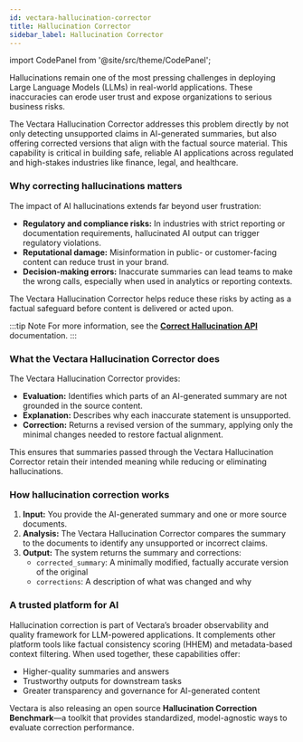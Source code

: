 ```yaml
---
id: vectara-hallucination-corrector
title: Hallucination Corrector
sidebar_label: Hallucination Corrector
---
```



import CodePanel from '@site/src/theme/CodePanel';

Hallucinations remain one of the most pressing challenges in deploying Large 
Language Models (LLMs) in real-world applications. These inaccuracies can 
erode user trust and expose organizations to serious business risks.

The Vectara Hallucination Corrector addresses this problem directly by not 
only detecting unsupported claims in AI-generated summaries, but also 
offering corrected versions that align with the factual source material. This 
capability is critical in building safe, reliable AI applications across 
regulated and high-stakes industries like finance, legal, and healthcare.

### Why correcting hallucinations matters

The impact of AI hallucinations extends far beyond user frustration:

* **Regulatory and compliance risks:** In industries with strict reporting or 
  documentation requirements, hallucinated AI output can trigger regulatory 
  violations.
* **Reputational damage:** Misinformation in public- or customer-facing content 
  can reduce trust in your brand.
* **Decision-making errors:** Inaccurate summaries can lead teams to make the 
  wrong calls, especially when used in analytics or reporting contexts. 

The Vectara Hallucination Corrector helps reduce these risks by acting as a 
factual safeguard before content is delivered or acted upon.

:::tip Note
For more information, see the [**Correct Hallucination API**](/docs/api-reference/llms-apis/hallucination_correctors) documentation.
:::

### What the Vectara Hallucination Corrector does

The Vectara Hallucination Corrector provides:
* **Evaluation:** Identifies which parts of an AI-generated summary are not 
  grounded in the source content.
* **Explanation:** Describes why each inaccurate statement is unsupported.
* **Correction:** Returns a revised version of the summary, applying only the 
  minimal changes needed to restore factual alignment.

This ensures that summaries passed through the Vectara Hallucination Corrector 
retain their intended meaning while reducing or eliminating hallucinations.

### How hallucination correction works

1. **Input:** You provide the AI-generated summary and one or more source documents.
2. **Analysis:** The Vectara Hallucination Corrector compares the summary to the 
   documents to identify any unsupported or incorrect claims.
3. **Output:** The system returns the summary and corrections:
    * `corrected_summary`: A minimally modified, factually accurate version of 
  the original
    * `corrections`: A description of what was changed and why


### A trusted platform for AI

Hallucination correction is part of Vectara’s broader observability and quality 
framework for LLM-powered applications. It complements other platform tools 
like factual consistency scoring (HHEM) and metadata-based context filtering. 
When used together, these capabilities offer:

* Higher-quality summaries and answers
* Trustworthy outputs for downstream tasks
* Greater transparency and governance for AI-generated content

Vectara is also releasing an open source **Hallucination Correction Benchmark**—a 
toolkit that provides standardized, model-agnostic ways to evaluate correction 
performance.
